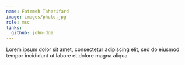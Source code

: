 ```yaml
---
name: Fatemeh Taherifard
image: images/photo.jpg
role: msc
links:
  github: john-doe
---
```


Lorem ipsum dolor sit amet, consectetur adipiscing elit, sed do eiusmod tempor incididunt ut labore et dolore magna aliqua.
